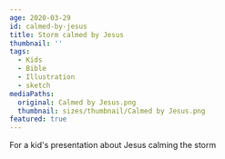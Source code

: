 ```yaml
---
age: 2020-03-29
id: calmed-by-jesus
title: Storm calmed by Jesus
thumbnail: ''
tags:
  - Kids
  - Bible
  - Illustration
  - sketch
mediaPaths:
  original: Calmed by Jesus.png
  thumbnail: sizes/thumbnail/Calmed by Jesus.png
featured: true
---
```

For a kid's presentation about Jesus calming the storm